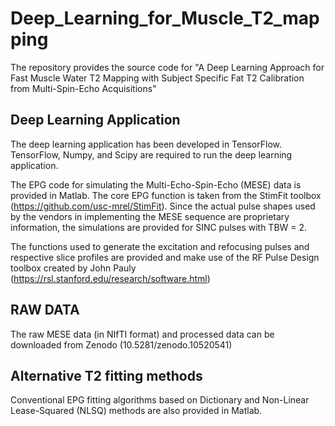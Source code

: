 # Deep_Learning_for_Muscle_T2_mapping
The repository provides the source code for "A Deep Learning Approach for Fast Muscle Water T2 Mapping with Subject Specific Fat T2 Calibration from Multi-Spin-Echo Acquisitions"

## Deep Learning Application ##
The deep learning application has been developed in TensorFlow.
TensorFlow, Numpy, and Scipy are required to run the deep learning application.

The EPG code for simulating the Multi-Echo-Spin-Echo (MESE) data is provided in Matlab.
The core EPG function is taken from the StimFit toolbox (https://github.com/usc-mrel/StimFit).
Since the actual pulse shapes used by the vendors in implementing the MESE sequence are proprietary information, the simulations are provided for SINC pulses with TBW = 2.

The functions used to generate the excitation and refocusing pulses and respective slice profiles are provided and make use of the RF Pulse Design toolbox created by John Pauly (https://rsl.stanford.edu/research/software.html) 

## RAW DATA ##
The raw MESE data (in NIfTI format) and processed data can be downloaded from Zenodo (10.5281/zenodo.10520541) 

## Alternative T2 fitting methods ##
Conventional EPG fitting algorithms based on Dictionary and Non-Linear Lease-Squared (NLSQ) methods are also provided in Matlab.




